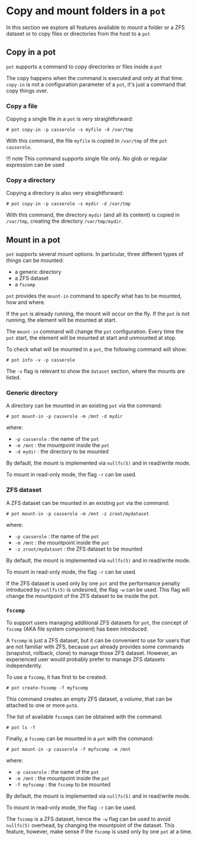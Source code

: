 # Copy and mount folders in a `pot`

In this section we explore all features available to *mount* a folder or a ZFS dataset or to copy files or directories from the host to a `pot`

## Copy in a pot

`pot` supports a command to copy directories or files inside a `pot`

The copy happens when the command is executed and only at that time. `copy-in` is not a configuration parameter of a `pot`, it's just a command that copy things over.

### Copy a file

Copying a single file in a `pot` is very straightforward:
```console
# pot copy-in -p casserole -s myfile -d /var/tmp
```

With this command, the file `myfile` is copied in `/var/tmp` of the `pot` `casserole`.

!!! note
    This command supports single file only. No glob or regular expression can be used

### Copy a directory

Copying a directory is also very straightforward:
```console
# pot copy-in -p casserole -s mydir -d /var/tmp
```
With this command, the directory `mydir` (and all its content) is copied in `/var/tmp`, creating the directory `/var/tmp/mydir`.

## Mount in a pot

`pot` supports several mount options. In particular, three different types of *things* can be mounted:

* a generic directory
* a ZFS dataset
* a `fscomp`

`pot` provides the `mount-in` command to specify what has to be mounted, how and where.

If the `pot` is already running, the mount will occur on the fly. If the `pot` is not running, the element will be mounted at start.

The `mount-in` command will change the `pot` configuration. Every time the `pot` start, the element will be mounted at start and unmounted at stop.

To check what will be mounted in a `pot`, the following command will show:
```console
# pot info -v -p casserole
```
The `-v` flag is relevant to show the `dataset` section, where the mounts are listed.

### Generic directory
A directory can be mounted in an existing `pot` via the command:
```console
# pot mount-in -p casserole -m /mnt -d mydir
```
where:

* `-p casserole` : the name of the `pot`
* `-m /mnt` : the mountpoint inside the `pot`
* `-d mydir` : the directory to be mounted

By default, the mount is implemented via `nullfs(5)` and in read/write mode.

To mount in read-only mode, the flag `-r` can be used.

### ZFS dataset
A ZFS dataset can be mounted in an existing `pot` via the command:
```console
# pot mount-in -p casserole -m /mnt -z zroot/mydataset
```
where:

* `-p casserole` : the name of the `pot`
* `-m /mnt` : the mountpoint inside the `pot`
* `-z zroot/mydataset` : the ZFS dataset to be mounted

By default, the mount is implemented via `nullfs(5)` and in read/write mode.

To mount in read-only mode, the flag `-r` can be used.

If the ZFS dataset is used only by one `pot` and the performance penalty introduced by `nullfs(5)` is undesired, the flag `-w` can be used. This flag will change the mountpoint of the ZFS dataset to be inside the pot.

### `fscomp`
To support users managing additional ZFS datasets for `pot`, the concept of `fscomp` (AKA file system component) has been introduced.

A `fscomp` is just a ZFS dataset, but it can be convenient to use for users that are not familiar with ZFS, because `pot` already provides some commands (snapshot, rollback, clone) to manage those ZFS dataset. However, an experienced user would probably prefer to manage ZFS datasets independently.

To use a `fscomp`, it has first to be created:
```console
# pot create-fscomp -f myfscomp
```
This command creates an empty ZFS dataset, a *volume*, that can be attached to one or more `pot`s.

The list of available `fscomp`s can be obtained with the command:
```console
# pot ls -f
```

Finally, a `fscomp` can be mounted in a `pot` with the command:
```console
# pot mount-in -p casserole -f myfscomp -m /mnt
```
where:

* `-p casserole` : the name of the `pot`
* `-m /mnt` : the mountpoint inside the `pot`
* `-f myfscomp` : the `fscomp` to be mounted

By default, the mount is implemented via `nullfs(5)` and in read/write mode.

To mount in read-only mode, the flag `-r` can be used.

The `fscomp` is a ZFS dataset, hence the `-w` flag can be used to avoid `nullfs(5)` overhead, by changing the mountpoint of the dataset. This feature, however, make sense if the `fscomp` is used only by one `pot` at a time.

